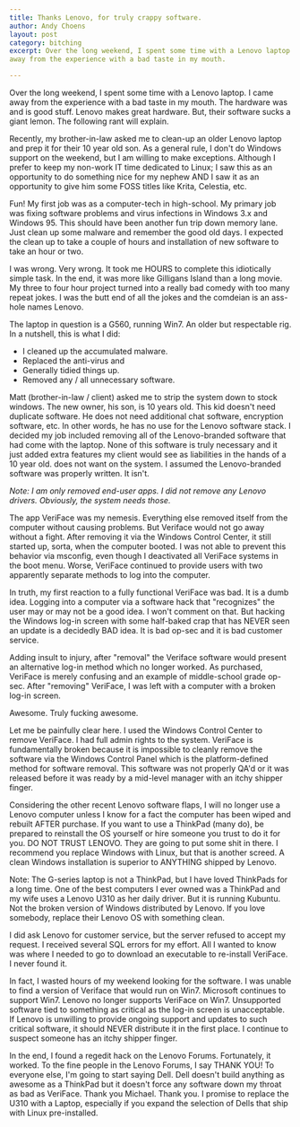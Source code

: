 ```yaml
---
title: Thanks Lenovo, for truly crappy software.
author: Andy Choens
layout: post
category: bitching
excerpt: Over the long weekend, I spent some time with a Lenovo laptop. I came
away from the experience with a bad taste in my mouth.

---
```


Over the long weekend, I spent some time with a Lenovo laptop. I came
away from the experience with a bad taste in my mouth. The hardware
was and is good stuff. Lenovo makes great hardware. But, their
software sucks a giant lemon. The following rant will explain.

Recently, my brother-in-law asked me to clean-up an older Lenovo
laptop and prep it for their 10 year old son. As a general rule, I
don't do Windows support on the weekend, but I am willing to make
exceptions. Although I prefer to keep my non-work IT time dedicated to
Linux; I saw this as an opportunity to do something nice for my nephew
AND I saw it as an opportunity to give him some FOSS titles like
Krita, Celestia, etc.

Fun! My first job was as a computer-tech in high-school. My primary
job was fixing software problems and virus infections in Windows 3.x
and Windows 95. This should have been another fun trip down memory
lane. Just clean up some malware and remember the good old days. I
expected the clean up to take a couple of hours and installation of
new software to take an hour or two.

I was wrong. Very wrong. It took me HOURS to complete this idiotically
simple task. In the end, it was more like Gilligans Island than a long
movie. My three to four hour project turned into a really bad comedy
with too many repeat jokes. I was the butt end of all the jokes and
the comdeian is an ass-hole names Lenovo.

The laptop in question is a G560, running Win7. An older but
respectable rig. In a nutshell, this is what I did:

- I cleaned up the accumulated malware.
- Replaced the anti-virus and
- Generally tidied things up.
- Removed any / all unnecessary software.

Matt (brother-in-law / client) asked me to strip the system down to
stock windows. The new owner, his son, is 10 years old. This kid
doesn't need duplicate software. He does not need additional chat
software, encryption software, etc. In other words, he has no use for
the Lenovo software stack. I decided my job included removing all of
the Lenovo-branded software that had come with the laptop. None of
this software is truly necessary and it just added extra features my
client would see as liabilities in the hands of a 10 year old. does
not want on the system. I assumed the Lenovo-branded software was
properly written. It isn't.

*Note: I am only removed end-user apps. I did not remove any Lenovo
drivers. Obviously, the system needs those.*

The app VeriFace was my nemesis. Everything else removed itself from
the computer without causing problems. But Veriface would not go away
without a fight. After removing it via the Windows Control Center, it
still started up, sorta, when the computer booted. I was not able to
prevent this behavior via msconfig, even though I deactivated all
VeriFace systems in the boot menu. Worse, VeriFace continued to
provide users with two apparently separate methods to log into the
computer.

In truth, my first reaction to a fully functional VeriFace was bad. It
is a dumb idea. Logging into a computer via a software hack that
"recognizes" the user may or may not be a good idea. I won't comment
on that. But hacking the Windows log-in screen with some half-baked
crap that has NEVER seen an update is a decidedly BAD idea. It is bad
op-sec and it is bad customer service.

Adding insult to injury, after "removal" the Veriface software would
present an alternative log-in method which no longer worked. As
purchased, VeriFace is merely confusing and an example of
middle-school grade op-sec. After "removing" VeriFace, I was left with
a computer with a broken log-in screen.

Awesome. Truly fucking awesome.

Let me be painfully clear here. I used the Windows Control Center to
remove VeriFace.  I had full admin rights to the system. VeriFace is
fundamentally broken because it is impossible to cleanly remove the
software via the Windows Control Panel which is the platform-defined
method for software removal. This software was not properly QA'd or it
was released before it was ready by a mid-level manager with an itchy
shipper finger.

Considering the other recent Lenovo software flaps, I will no longer
use a Lenovo computer unless I know for a fact the computer has been
wiped and rebuilt AFTER purchase. If you want to use a ThinkPad (many
do), be prepared to reinstall the OS yourself or hire someone you
trust to do it for you. DO NOT TRUST LENOVO. They are going to put
some shit in there. I recommend you replace Windows with Linux, but
that is another screed. A clean Windows installation is superior to
ANYTHING shipped by Lenovo.

Note: The G-series laptop is not a ThinkPad, but I have loved
ThinkPads for a long time. One of the best computers I ever owned was
a ThinkPad and my wife uses a Lenovo U310 as her daily driver. But it
is running Kubuntu. Not the broken version of Windows distributed by
Lenovo. If you love somebody, replace their Lenovo OS with something
clean.

I did ask Lenovo for customer service, but the server refused to
accept my request. I received several SQL errors for my effort. All I
wanted to know was where I needed to go to download an executable to
re-install VeriFace. I never found it.

In fact, I wasted hours of my weekend looking for the software. I was
unable to find a version of Veriface that would run on Win7. Microsoft
continues to support Win7. Lenovo no longer supports VeriFace on
Win7. Unsupported software tied to something as critical as the log-in
screen is unacceptable. If Lenovo is unwilling to provide ongoing
support and updates to such critical software, it should NEVER
distribute it in the first place. I continue to suspect someone has an
itchy shipper finger.

In the end, I found a regedit hack on the Lenovo Forums. Fortunately,
it worked. To the fine people in the Lenovo Forums, I say THANK YOU!
To everyone else, I'm going to start saying Dell. Dell doesn't build
anything as awesome as a ThinkPad but it doesn't force any software
down my throat as bad as VeriFace. Thank you Michael. Thank you. I
promise to replace the U310 with a Laptop, especially if you expand
the selection of Dells that ship with Linux pre-installed.
